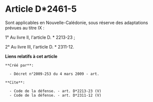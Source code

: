# Article D*2461-5

Sont applicables en Nouvelle-Calédonie, sous réserve des adaptations prévues au titre IX : 

1° Au livre II, l'article D. * 2213-23 ; 

2° Au livre III, l'article D. * 2311-12.

**Liens relatifs à cet article**

	**Créé par**:

	  - Décret n°2009-253 du 4 mars 2009 - art.

	**Cite**:

	  - Code de la défense. - art. D*2213-23 (V)
	  - Code de la défense. - art. D*2311-12 (V)
